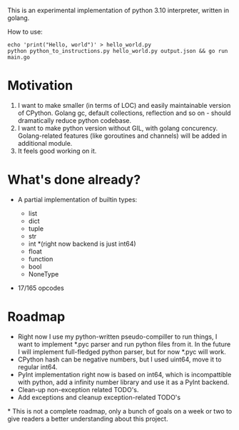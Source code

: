 This is an experimental implementation of python 3.10 interpreter, written in golang.

How to use:
```
echo 'print("Hello, world")' > hello_world.py
python python_to_instructions.py hello_world.py output.json && go run main.go
```

# Motivation

1. I want to make smaller (in terms of LOC) and easily maintainable version of CPython. Golang gc, default collections, reflection and so on - should dramatically reduce python codebase.
1. I want to make python version without GIL, with golang concurency. Golang-related features (like goroutines and channels) will be added in additional module.
1. It feels good working on it.

# What's done already?

* A partial implementation of builtin types:

    * list
    * dict
    * tuple
    * str
    * int *(right now backend is just int64)
    * float
    * function
    * bool
    * NoneType

* 17/165 opcodes

# Roadmap

* Right now I use my python-written pseudo-compiller to run things, I want to implement *.pyc parser and run python files from it. In the future I will implement full-fledged python parser, but for now *.pyc will work.
* CPython hash can be negative numbers, but I used uint64, move it to regular int64.
* PyInt implementation right now is based on int64, which is incompattible with python, add a infinity number library and use it as a PyInt backend.
* Clean-up non-exception related TODO's.
* Add exceptions and cleanup exception-related TODO's

\* This is not a complete roadmap, only a bunch of goals on a week or two to give readers a better understanding about this project.